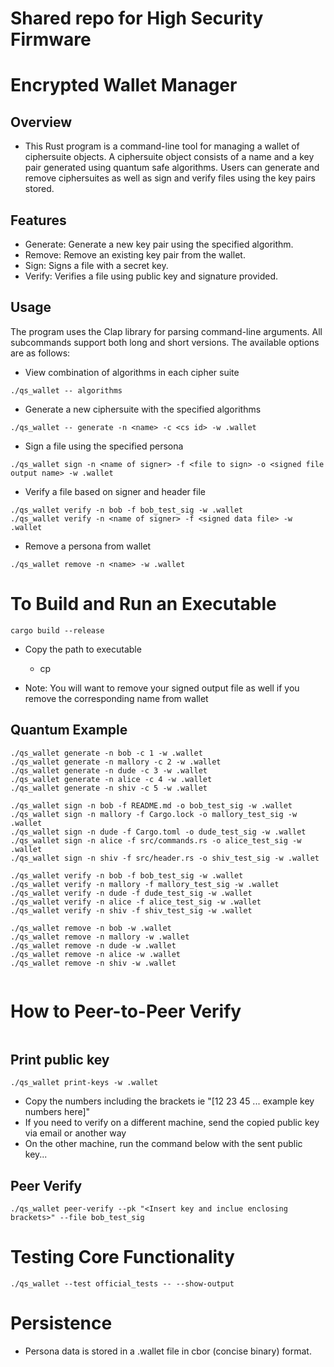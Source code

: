 # Shared repo for High Security Firmware

# Encrypted Wallet Manager

## Overview
- This Rust program is a command-line tool for managing a wallet of ciphersuite objects. A ciphersuite object consists of a name and a key pair generated using quantum safe algorithms. Users can generate and remove ciphersuites as well as sign and verify files using the key pairs stored.

## Features
- Generate: Generate a new key pair using the specified algorithm.
- Remove: Remove an existing key pair from the wallet.
- Sign: Signs a file with a secret key.
- Verify: Verifies a file using public key and signature provided.


## Usage
The program uses the Clap library for parsing command-line arguments. All subcommands support both long and short versions. The available options are as follows:

* View combination of algorithms in each cipher suite
```
./qs_wallet -- algorithms
```

* Generate a new ciphersuite with the specified algorithms
```
./qs_wallet -- generate -n <name> -c <cs id> -w .wallet
```

* Sign a file using the specified persona
```
./qs_wallet sign -n <name of signer> -f <file to sign> -o <signed file output name> -w .wallet
```

* Verify a file based on signer and header file
```
./qs_wallet verify -n bob -f bob_test_sig -w .wallet
./qs_wallet verify -n <name of signer> -f <signed data file> -w .wallet
```

* Remove a persona from wallet
```
./qs_wallet remove -n <name> -w .wallet
```

# To Build and Run an Executable
```
cargo build --release
```

* Copy the path to executable 
    * cp <src executable path> <destination directory for executable>


* Note: You will want to remove your signed output file as well if you remove the corresponding name from wallet

## Quantum Example
```
./qs_wallet generate -n bob -c 1 -w .wallet
./qs_wallet generate -n mallory -c 2 -w .wallet
./qs_wallet generate -n dude -c 3 -w .wallet
./qs_wallet generate -n alice -c 4 -w .wallet
./qs_wallet generate -n shiv -c 5 -w .wallet
```
```
./qs_wallet sign -n bob -f README.md -o bob_test_sig -w .wallet
./qs_wallet sign -n mallory -f Cargo.lock -o mallory_test_sig -w .wallet
./qs_wallet sign -n dude -f Cargo.toml -o dude_test_sig -w .wallet
./qs_wallet sign -n alice -f src/commands.rs -o alice_test_sig -w .wallet
./qs_wallet sign -n shiv -f src/header.rs -o shiv_test_sig -w .wallet
```
```
./qs_wallet verify -n bob -f bob_test_sig -w .wallet
./qs_wallet verify -n mallory -f mallory_test_sig -w .wallet
./qs_wallet verify -n dude -f dude_test_sig -w .wallet
./qs_wallet verify -n alice -f alice_test_sig -w .wallet
./qs_wallet verify -n shiv -f shiv_test_sig -w .wallet
```
```
./qs_wallet remove -n bob -w .wallet
./qs_wallet remove -n mallory -w .wallet
./qs_wallet remove -n dude -w .wallet
./qs_wallet remove -n alice -w .wallet
./qs_wallet remove -n shiv -w .wallet
```
```

```
# How to Peer-to-Peer Verify
```
```
## Print public key
```
./qs_wallet print-keys -w .wallet
```
* Copy the numbers including the brackets ie "[12 23 45 ... example key numbers here]"
* If you need to verify on a different machine, send the copied public key via email or another way
* On the other machine, run the command below with the sent public key...

## Peer Verify
```
./qs_wallet peer-verify --pk "<Insert key and inclue enclosing brackets>" --file bob_test_sig 
```

# Testing Core Functionality
```
./qs_wallet --test official_tests -- --show-output  
``` 

# Persistence
- Persona data is stored in a .wallet file in cbor (concise binary) format. 
